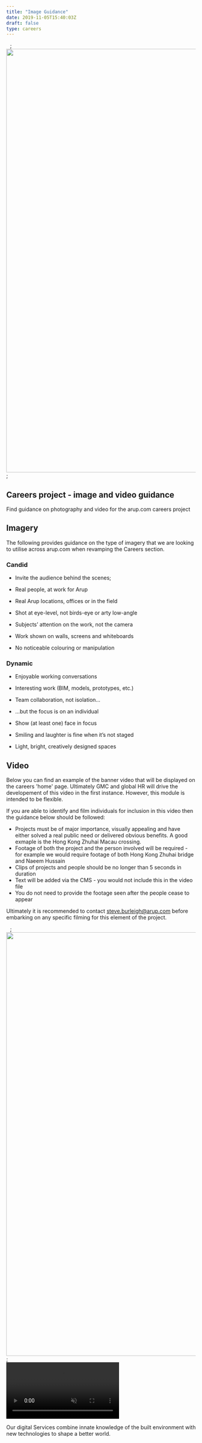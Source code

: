 ```yaml
---
title: "Image Guidance"
date: 2019-11-05T15:40:03Z
draft: false
type: careers
---
```

<section class="fullbleed  fullbleed--hero fullbleed--project fullbleed--video">
    <div class="fullbleed__inner">
    <div class="progressiveMedia">
        <img src="https://www.arup.com/-/media/arup/images/arupcareers/new/3designers-at-work--london-2015c-arup3.jpg?h=1126&w=2000&hash=42423D7D5BE70BE00D2500BD90C7790E" class="tempImg" alt="" width="10" height="6" DisableWebEdit="False" />;
        <img src="https://www.arup.com/-/media/arup/images/arupcareers/new/3designers-at-work--london-2015c-arup3.jpg?h=1126&w=2000&hash=42423D7D5BE70BE00D2500BD90C7790E" class="mainImg" alt="" width="2000" height="1125" DisableWebEdit="False" />;
    </div>
            <!--eo preload="auto" loop="true" muted="muted" class="desktop-only">
                <source src="https://www.arup.com/-/media/arup/videos/sagrada-familia-crop.mp4" type="video/mp4">Your browser does not support the video tag. I suggest you upgrade your browser.
            </video>-->
        <div class="fullbleed__alt-content">
            <div class="container container--3col">
            	<div class="careers__hero-container">
        	    <div class="hero__content hero__content--dark hero__content--careers">
            		<h1>Careers project - image and video guidance</h1>
            		<p class="intro">Find guidance on photography and video for the arup.com careers project</p>
                	<!--<a class="cta-btn modal-trigger" href="#career-overlay">
                    	<span class="cta-btn__text">Search and apply for a role</span>
                    	<span class="cta-btn__icon-wrap">
                        	<span data-grunticon-embed class="cta-btn__icon icon icon-next"></span>
                    	</span>
                	</a>-->
        		</div>
        		</div>
            </div>
        </div>
    </div>
</section>

<article id="article-anchor" class="text-content">
	<section class="container" id="">
        <div class="rich-text">
            <div class="reveal rich-text__content">
            	<h2>Imagery</h2>
               <p>The following provides guidance on the type of imagery that we are looking to utilise across arup.com when revamping the Careers section.
</p>
            </div>
        </div>
    </section>
    <section class="split-pic ">
    <div class="split-pic__pic-wrap split-pic__pic-wrap--frame">
        <div class="split-pic__pic split-pic__pic--desktop" style="background-image: url('/images/arup-pages/careers/candid-guidance.jpg')"></div>
        <div class="split-pic__pic split-pic__pic--mobile" style="background-image: url('/images/arup-pages/careers/candid-guidance.jpg')"></div>
        <p class="split-pic__caption"></p>
    </div>
    <div class="split-pic__content">
        <div class="split-pic__inner image-guidance">
            <div class="split-pic__copy">
                <h3 class="h4">Candid</h3>
                	<ul class="image-guidance"><li><P>Invite the audience behind the scenes;
	</p></li><Li><P>Real people, at work for Arup
	</p></li><Li><P>Real Arup locations, offices or in the field
	</p></li><li><p>Shot at eye-level, not birds-eye or arty low-angle
	</p></li><li><P>Subjects’ attention on the work, not the camera
	</P></li><Li><p>Work shown on walls, screens and whiteboards
	</p></li><LI><P>No noticeable colouring or manipulation
            </P></LI></ul></div>
        </div>
    </div>
</section>
<section class="split-pic split-pic--flip ">
    <div class="split-pic__pic-wrap split-pic__pic-wrap--frame">
        <div class="split-pic__pic split-pic__pic--desktop" style="background-image: url('/images/arup-pages/careers/dynamic-guidance.jpg')"></div>
        <div class="split-pic__pic split-pic__pic--mobile" style="background-image: url('/images/arup-pages/careers/dynamic-guidance.jpg')"></div>
        <p class="split-pic__caption"></p>
    </div>
    <div class="split-pic__content">
        <div class="split-pic__inner image-guidance">
            <div class="split-pic__copy">
                <h3 class="h4">Dynamic</h3>
                	<ul class="image-guidance"><li><P>Enjoyable working conversations</P></li><li><p>
Interesting work (BIM, models, prototypes, etc.)</p></li><li><p>
Team collaboration, not isolation…</p></li><li><p>
	…but the focus is on an individual</p></li><li><p>
	Show (at least one) face in focus</p></li><li><p>
	Smiling and laughter is fine when it’s not staged</p></li><li><p>
	Light, bright, creatively designed spaces
            </P></LI></ul></div>
        </div>
    </div>
</section>
<section class="container" id="">
        <div class="rich-text">
            <div class="reveal rich-text__content">
            	<h2>Video</h2>
               <p>Below you can find an example of the banner video that will be displayed on the careers 'home' page. Ultimately GMC and global HR will drive the developement of this video in the first instance. However, this module is intended to be flexible.</p>
               <P>If you are able to identify and film individuals for inclusion in this video then the guidance below should be followed:</P>
               <uL><li>Projects must be of major importance, visually appealing and have either solved a real public need or delivered obvious benefits. A good exmaple is the Hong Kong Zhuhai Macau crossing.</li>
               	<lI>Footage of both the project and the person involved will be required - for example we would require footage of both Hong Kong Zhuhai bridge and Naeem Hussain</lI>
               	<lI>Clips of projects and people should be no longer than 5 seconds in duration</lI>
               	<lI>Text will be added via the CMS - you would not include this in the video file</lI>
               	<lI>You do not need to provide the footage seen after the people cease to appear</lI>
               </uL>
               <P>Ultimately it is recommended to contact <a href="mailto:steve.burleigh@arup.com">steve.burleigh@arup.com</a> before embarking on any specific filming for this element of the project.</P>
</p>
            </div>
        </div>
    </section>
    <section class="fullbleed  fullbleed--hero fullbleed--project fullbleed--video" style="height:800px;">
    <div class="fullbleed__inner">
        <div class="overlay"></div>
    <div class="progressiveMedia">
        <img src="https://www.arup.com/-/media/arup/images/projects/a/amorepacific/2000x1125amorepacific-1-c-noshe.jpg?h=1125&la=en&w=2000&hash=5D996C9120D5C3ADC0941A9F6D3F4371225E7EBB" class="tempImg" alt="" width="10" height="6" DisableWebEdit="False" />;
        <img src="/images/arup-pages/aviation/aviation-banner.jpg" class="mainImg" alt="" width="2000" height="1125" DisableWebEdit="False" />;
    </div>
            <video preload="auto" loop="true" muted="muted" class="desktop-only">
                <source src="/video/careers-home.mp4" type="video/mp4">Your browser does not support the video tag. I suggest you upgrade your browser.
            </video>
        <div class="fullbleed__alt-content">
            <div class="container container--3col">
                <div class="col col__main">
                    <div class="page-info">
                    </div>
                </div>
            </div>
        </div>
    </div>
    <div class="fullbleed__outer">
        <div class="container">
            <div class="col">
                <div class="page-info page-info--outer">
                    <div class="page-info__content page-info__content--outer">
                        <p class="page-info__copy"><P>Our digital Services combine innate knowledge of the built environment with new technologies to shape a better world.</P></p>
                    </div>
                </div>
            </div>
        </div>
    </div>
</section>